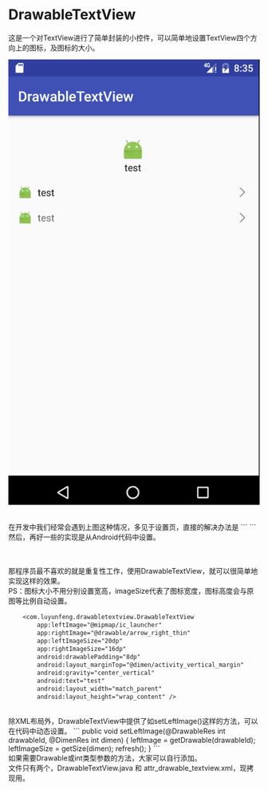# DrawableTextView



这是一个对TextView进行了简单封装的小控件，可以简单地设置TextView四个方向上的图标，及图标的大小。
<br>

![](https://github.com/Yunfeng1u/DrawableTextView/blob/master/art/WX20170105-203619.png)

<br>
在开发中我们经常会遇到上图这种情况，多见于设置页，直接的解决办法是
```
    <RelativeLayout
        android:layout_marginTop="@dimen/activity_vertical_margin"
        android:layout_width="match_parent"
        android:layout_height="wrap_content">
        <ImageView
            android:id="@+id/iv1"
            android:src="@mipmap/ic_launcher"
            android:layout_width="20dp"
            android:layout_height="20dp" />
        <TextView
            android:text="test"
            android:layout_centerVertical="true"
            android:layout_marginLeft="8dp"
            android:layout_toRightOf="@+id/iv1"
            android:layout_width="wrap_content"
            android:layout_height="wrap_content" />
        <ImageView
            android:layout_alignParentRight="true"
            android:layout_centerVertical="true"
            android:src="@drawable/arrow_right_thin"
            android:layout_width="16dp"
            android:layout_height="16dp" />
    </RelativeLayout>
```
然后，再好一些的实现是从Android代码中设置。
<br>
<br>
<br>


那程序员最不喜欢的就是重复性工作，使用DrawableTextView，就可以很简单地实现这样的效果。
<br>
PS：图标大小不用分别设置宽高，imageSize代表了图标宽度，图标高度会与原图等比例自动设置。
```
    <com.luyunfeng.drawabletextview.DrawableTextView
        app:leftImage="@mipmap/ic_launcher"
        app:rightImage="@drawable/arrow_right_thin"
        app:leftImageSize="20dp"
        app:rightImageSize="16dp"
        android:drawablePadding="8dp"
        android:layout_marginTop="@dimen/activity_vertical_margin"
        android:gravity="center_vertical"
        android:text="test"
        android:layout_width="match_parent"
        android:layout_height="wrap_content" />
```
<br>
除XML布局外，DrawableTextView中提供了如setLeftImage()这样的方法，可以在代码中动态设置。
```
public void setLeftImage(@DrawableRes int drawableId, @DimenRes int dimen) {
        leftImage = getDrawable(drawableId);
        leftImageSize = getSize(dimen);
        refresh();
}
```
<br>
如果需要Drawable或int类型参数的方法，大家可以自行添加。
<br>
文件只有两个，DrawableTextView.java 和 attr_drawable_textview.xml，现拷现用。
